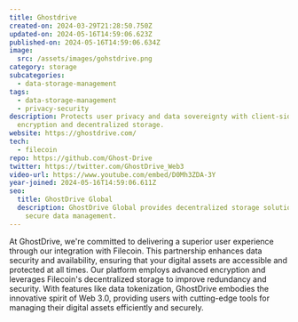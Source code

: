 ```yaml
---
title: Ghostdrive
created-on: 2024-03-29T21:28:50.750Z
updated-on: 2024-05-16T14:59:06.623Z
published-on: 2024-05-16T14:59:06.634Z
image:
  src: /assets/images/gohstdrive.png
category: storage
subcategories:
  - data-storage-management
tags:
  - data-storage-management
  - privacy-security
description: Protects user privacy and data sovereignty with client-side
  encryption and decentralized storage.
website: https://ghostdrive.com/
tech:
  - filecoin
repo: https://github.com/Ghost-Drive
twitter: https://twitter.com/GhostDrive_Web3
video-url: https://www.youtube.com/embed/D0Mh3ZDA-3Y
year-joined: 2024-05-16T14:59:06.611Z
seo:
  title: GhostDrive Global
  description: GhostDrive Global provides decentralized storage solutions for
    secure data management.
---
```


At GhostDrive, we're committed to delivering a superior user experience through our integration with Filecoin. This partnership enhances data security and availability, ensuring that your digital assets are accessible and protected at all times. Our platform employs advanced encryption and leverages Filecoin's decentralized storage to improve redundancy and security. With features like data tokenization, GhostDrive embodies the innovative spirit of Web 3.0, providing users with cutting-edge tools for managing their digital assets efficiently and securely.
